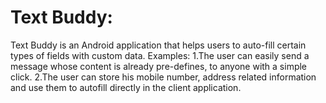 # Text Buddy:
Text Buddy is an Android application that helps users to auto-fill certain types of fields with custom data.
Examples:
1.The user can easily send a message whose content is already pre-defines, to anyone with a simple click.
2.The user can store his mobile number, address related information and use them to autofill directly in the client
  application.